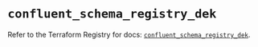 # `confluent_schema_registry_dek`

Refer to the Terraform Registry for docs: [`confluent_schema_registry_dek`](https://registry.terraform.io/providers/confluentinc/confluent/2.9.0/docs/resources/schema_registry_dek).
